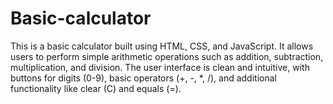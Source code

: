 # Basic-calculator
This is a basic calculator built using HTML, CSS, and JavaScript. It allows users to perform simple arithmetic operations such as addition, subtraction, multiplication, and division. The user interface is clean and intuitive, with buttons for digits (0-9), basic operators (+, -, *, /), and additional functionality like clear (C) and equals (=).
